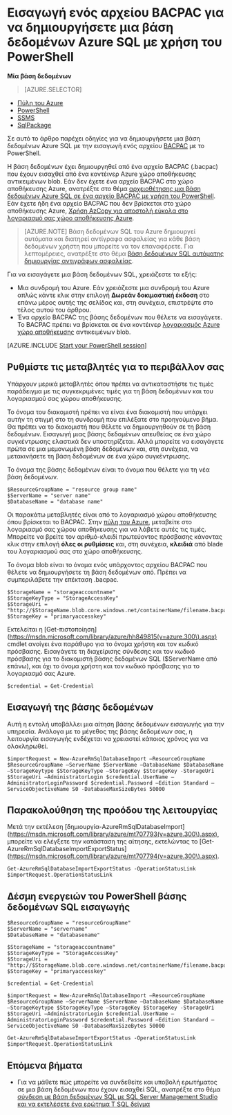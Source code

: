 <properties
    pageTitle="Εισαγωγή ενός αρχείου BACPAC για να δημιουργήσετε μια βάση δεδομένων Azure SQL με χρήση του PowerShell | Microsoft Azure"
    description="Εισαγωγή ενός αρχείου BACPAC για να δημιουργήσετε μια βάση δεδομένων Azure SQL με χρήση του PowerShell"
    services="sql-database"
    documentationCenter=""
    authors="stevestein"
    manager="jhubbard"
    editor=""/>

<tags
    ms.service="sql-database"
    ms.devlang="NA"
    ms.topic="article"
    ms.tgt_pltfrm="powershell"
    ms.workload="data-management"
    ms.date="08/31/2016"
    ms.author="sstein"/>

# <a name="import-a-bacpac-file-to-create-an-azure-sql-database-by-using-powershell"></a>Εισαγωγή ενός αρχείου BACPAC για να δημιουργήσετε μια βάση δεδομένων Azure SQL με χρήση του PowerShell

**Μία βάση δεδομένων**

> [AZURE.SELECTOR]
- [Πύλη του Azure](sql-database-import.md)
- [PowerShell](sql-database-import-powershell.md)
- [SSMS](sql-database-cloud-migrate-compatible-import-bacpac-ssms.md)
- [SqlPackage](sql-database-cloud-migrate-compatible-import-bacpac-sqlpackage.md)

Σε αυτό το άρθρο παρέχει οδηγίες για να δημιουργήσετε μια βάση δεδομένων Azure SQL με την εισαγωγή ενός αρχείου [BACPAC](https://msdn.microsoft.com/library/ee210546.aspx#Anchor_4) με το PowerShell.

Η βάση δεδομένων έχει δημιουργηθεί από ένα αρχείο BACPAC (.bacpac) που έχουν εισαχθεί από ένα κοντέινερ Azure χώρο αποθήκευσης αντικειμένων blob. Εάν δεν έχετε ένα αρχείο BACPAC στο χώρο αποθήκευσης Azure, ανατρέξτε στο θέμα [αρχειοθέτησης μια βάση δεδομένων Azure SQL σε ένα αρχείο BACPAC με χρήση του PowerShell](sql-database-export-powershell.md). Εάν έχετε ήδη ένα αρχείο BACPAC που δεν βρίσκεται στο χώρο αποθήκευσης Azure, [Χρήση AzCopy για αποστολή εύκολα στο λογαριασμό σας χώρο αποθήκευσης Azure](../storage/storage-use-azcopy.md#blob-upload).

> [AZURE.NOTE] Βάση δεδομένων SQL του Azure δημιουργεί αυτόματα και διατηρεί αντίγραφα ασφαλείας για κάθε βάση δεδομένων χρήστη που μπορείτε να τον επαναφέρετε. Για λεπτομέρειες, ανατρέξτε στο θέμα [βάση δεδομένων SQL αυτόματης δημιουργίας αντιγράφων ασφαλείας](sql-database-automated-backups.md).


Για να εισαγάγετε μια βάση δεδομένων SQL, χρειάζεστε τα εξής:

- Μια συνδρομή του Azure. Εάν χρειάζεστε μια συνδρομή του Azure απλώς κάντε κλικ στην επιλογή **Δωρεάν δοκιμαστική έκδοση** στο επάνω μέρος αυτής της σελίδας και, στη συνέχεια, επιστρέψτε στο τέλος αυτού του άρθρου.
- Ένα αρχείο BACPAC της βάσης δεδομένων που θέλετε να εισαγάγετε. Το BACPAC πρέπει να βρίσκεται σε ένα κοντέινερ [λογαριασμός Azure χώρο αποθήκευσης](../storage/storage-create-storage-account.md) αντικειμένων blob.



[AZURE.INCLUDE [Start your PowerShell session](../../includes/sql-database-powershell.md)]



## <a name="set-up-the-variables-for-your-environment"></a>Ρυθμίστε τις μεταβλητές για το περιβάλλον σας

Υπάρχουν μερικά μεταβλητές όπου πρέπει να αντικαταστήστε τις τιμές παράδειγμα με τις συγκεκριμένες τιμές για τη βάση δεδομένων και του λογαριασμού σας χώρου αποθήκευσης.

Το όνομα του διακομιστή πρέπει να είναι ένα διακομιστή που υπάρχει αυτήν τη στιγμή στο τη συνδρομή που επιλέξατε στο προηγούμενο βήμα. Θα πρέπει να το διακομιστή που θέλετε να δημιουργηθούν σε τη βάση δεδομένων. Εισαγωγή μιας βάσης δεδομένων απευθείας σε ένα χώρο συγκέντρωσης ελαστικά δεν υποστηρίζεται. Αλλά μπορείτε να εισαγάγετε πρώτα σε μια μεμονωμένη βάση δεδομένων και, στη συνέχεια, να μετακινήσετε τη βάση δεδομένων σε ένα χώρο συγκέντρωσης.

Το όνομα της βάσης δεδομένων είναι το όνομα που θέλετε για τη νέα βάση δεδομένων.

    $ResourceGroupName = "resource group name"
    $ServerName = "server name"
    $DatabaseName = "database name"


Οι παρακάτω μεταβλητές είναι από το λογαριασμό χώρου αποθήκευσης όπου βρίσκεται το BACPAC. Στην [πύλη του Azure](https://portal.azure.com), μεταβείτε στο λογαριασμό σας χώρου αποθήκευσης για να λάβετε αυτές τις τιμές. Μπορείτε να βρείτε τον αριθμό-κλειδί πρωτεύοντος πρόσβασης κάνοντας κλικ στην επιλογή **όλες οι ρυθμίσεις** και, στη συνέχεια, **κλειδιά** από blade του λογαριασμού σας στο χώρο αποθήκευσης.

Το όνομα blob είναι το όνομα ενός υπάρχοντος αρχείου BACPAC που θέλετε να δημιουργήσετε τη βάση δεδομένων από. Πρέπει να συμπεριλάβετε την επέκταση .bacpac.

    $StorageName = "storageaccountname"
    $StorageKeyType = "StorageAccessKey"
    $StorageUri = "http://$StorageName.blob.core.windows.net/containerName/filename.bacpac"
    $StorageKey = "primaryaccesskey"


Εκτελείται η [Get-πιστοποίηση] (https://msdn.microsoft.com/library/azure/hh849815(v=azure.300\).aspx) cmdlet ανοίγει ένα παράθυρο για το όνομα χρήστη και τον κωδικό πρόσβασης. Εισαγάγετε τη διαχείρισης σύνδεσης και τον κωδικό πρόσβασης για το διακομιστή βάσης δεδομένων SQL ($ServerName από επάνω), και όχι το όνομα χρήστη και τον κωδικό πρόσβασης για το λογαριασμό σας Azure.

    $credential = Get-Credential


## <a name="import-the-database"></a>Εισαγωγή της βάσης δεδομένων

Αυτή η εντολή υποβάλλει μια αίτηση βάσης δεδομένων εισαγωγής για την υπηρεσία. Ανάλογα με το μέγεθος της βάσης δεδομένων σας, η λειτουργία εισαγωγής ενδέχεται να χρειαστεί κάποιος χρόνος για να ολοκληρωθεί.

    $importRequest = New-AzureRmSqlDatabaseImport –ResourceGroupName $ResourceGroupName –ServerName $ServerName –DatabaseName $DatabaseName –StorageKeytype $StorageKeyType –StorageKey $StorageKey -StorageUri $StorageUri –AdministratorLogin $credential.UserName –AdministratorLoginPassword $credential.Password –Edition Standard –ServiceObjectiveName S0 -DatabaseMaxSizeBytes 50000


## <a name="monitor-the-progress-of-the-operation"></a>Παρακολούθηση της προόδου της λειτουργίας

Μετά την εκτέλεση [δημιουργία-AzureRmSqlDatabaseImport] (https://msdn.microsoft.com/library/azure/mt707793(v=azure.300\).aspx), μπορείτε να ελέγξετε την κατάσταση της αίτησης, εκτελώντας το [Get-AzureRmSqlDatabaseImportExportStatus] (https://msdn.microsoft.com/library/azure/mt707794(v=azure.300\).aspx).

    Get-AzureRmSqlDatabaseImportExportStatus -OperationStatusLink $importRequest.OperationStatusLink



## <a name="sql-database-powershell-import-script"></a>Δέσμη ενεργειών του PowerShell βάσης δεδομένων SQL εισαγωγής


    $ResourceGroupName = "resourceGroupName"
    $ServerName = "servername"
    $DatabaseName = "databasename"

    $StorageName = "storageaccountname"
    $StorageKeyType = "StorageAccessKey"
    $StorageUri = "http://$StorageName.blob.core.windows.net/containerName/filename.bacpac"
    $StorageKey = "primaryaccesskey"

    $credential = Get-Credential

    $importRequest = New-AzureRmSqlDatabaseImport –ResourceGroupName $ResourceGroupName –ServerName $ServerName –DatabaseName $DatabaseName –StorageKeytype $StorageKeyType –StorageKey $StorageKey -StorageUri $StorageUri –AdministratorLogin $credential.UserName –AdministratorLoginPassword $credential.Password –Edition Standard –ServiceObjectiveName S0 -DatabaseMaxSizeBytes 50000

    Get-AzureRmSqlDatabaseImportExportStatus -OperationStatusLink $importRequest.OperationStatusLink



## <a name="next-steps"></a>Επόμενα βήματα

- Για να μάθετε πώς μπορείτε να συνδεθείτε και υποβολή ερωτήματος σε μια βάση δεδομένων που έχουν εισαχθεί SQL, ανατρέξτε στο θέμα [σύνδεση με βάση δεδομένων SQL με SQL Server Management Studio και να εκτελέσετε ένα ερώτημα T SQL δείγμα](sql-database-connect-query-ssms.md)
